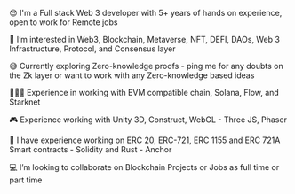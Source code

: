 😎 I'm a Full stack Web 3 developer with 5+ years of hands on experience, open to work for Remote jobs

👻 I’m interested in Web3, Blockchain, Metaverse, NFT, DEFI, DAOs, Web 3 Infrastructure, Protocol, and Consensus layer

😅 Currently exploring Zero-knowledge proofs - ping me for any doubts on the Zk layer or want to work with any Zero-knowledge based ideas

👨🏻‍💻 Experience in working with EVM compatible chain, Solana, Flow, and Starknet 

🎮 Experience working with Unity 3D, Construct, WebGL - Three JS, Phaser

🚀 I have experience working on ERC 20, ERC-721, ERC 1155 and ERC 721A Smart contracts - Solidity and Rust - Anchor

💻 I’m looking to collaborate on Blockchain Projects or Jobs as full time or part time


